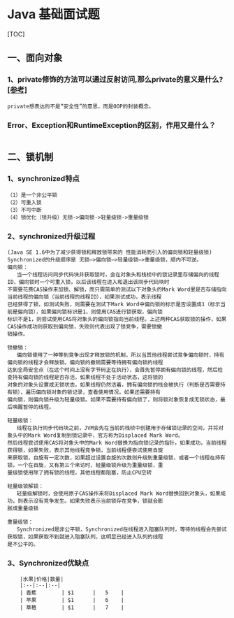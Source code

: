 # Java 基础面试题
[TOC]

## 一、面向对象

### 1、private修饰的方法可以通过反射访问,那么private的意义是什么? [[参考]](https://www.jianshu.com/p/a328cf491e06)
```
private想表达的不是“安全性”的意思，而是OOP的封装概念。
```
### Error、Exception和RuntimeException的区别，作用又是什么？

```
```
## 二、锁机制
### 1、synchronized特点
```
（1）是一个非公平锁
（2）可重入锁
（3）不可中断
（4）锁优化（锁升级）无锁->偏向锁->轻量级锁->重量级锁
```
### 2、synchronized升级过程
```
(Java SE 1.6中为了减少获得锁和释放锁带来的 性能消耗而引入的偏向锁和轻量级锁)
Synchronized的升级顺序是 无锁–>偏向锁–>轻量级锁–>重量级锁，顺内不可逆。
偏向锁：
   当一个线程访问同步代码块并获取锁时，会在对象头和栈桢中的锁记录里存储偏向的线程ID，偏向锁时一个可重入锁，以后该线程在进入和退出该同步代码块时
不需要花费CAS操作来加锁、解锁，而只需简单的测试以下对象头的Mark Word里是否存储指向当前线程的偏向锁（当前线程的线程ID），如果测试成功，表示线程
已经获得了锁，如测试失败，则需要在测试下Mark Word中偏向锁的标示是否设置成1（标示当前是偏向锁），如果偏向锁标识是1，则使用CAS进行锁获取，偏向锁
标识不是1，则尝试使用CAS将对象头的偏向锁指向当前线程。上述两种CAS获取锁的操作，如果CAS操作成功则获取到偏向锁，失败则代表出现了锁竞争，需要锁撤
销操作。

锁撤销：
   偏向锁使用了一种等到竞争出现才释放锁的机制，所以当其他线程尝试竞争偏向锁时，持有偏向锁的线程才会释放锁。偏向锁的撤销需要等待拥有偏向锁的线程
达到全局安全点（在这个时间上没有字节码正在执行），会首先暂停拥有偏向锁的线程，然后检查持有偏向锁的线程是否存活，如果线程不处于活动状态，这将锁的
对象的对象头设置成无锁状态，如果线程仍然活着，拥有偏向锁的栈会被执行（判断是否需要持有锁），遍历偏向锁对象的锁记录，查看使用情况。如果还需要持有
偏向锁，则偏向锁升级为轻量级锁。如果不需要持有偏向锁了，则将锁对象恢复成无锁状态，最后唤醒暂停的线程。

轻量级锁：
   线程在执行同步代码块之前，JVM会先在当前的栈桢中创建用于存储锁记录的空间，并将对象头中的Mark Word复制到锁记录中，官方称为Displaced Mark Word。
然后线程尝试使用CAS将对象头中的Mark Word替换为指向锁记录的指针。如果成功，当前线程获得锁，如果失败，表示其他线程竞争锁，当前线程便尝试使用自旋
来获取锁，自旋有一定次数，如果超过设置自旋的次数则升级到重量级锁，或者一个线程在持有锁，一个在自旋，又有第三个来访时，轻量级锁升级为重量级锁，重
量级锁使用除了拥有锁的线程，其他线程都阻塞，防止CPU空转

轻量级锁解锁：
   轻量级解锁时，会使用原子CAS操作来将Displaced Mark Word替换回到对象头，如果成功，则表示没有竞争发生。如果失败表示当前锁存在竞争，锁就会膨
胀成重量级锁

重量级锁：
   Synchronized是非公平锁，Synchronized在线程进入阻塞队列时，等待的线程会先尝试获取锁，如果获取不到就进入阻塞队列，这明显已经进入队列的线程
是不公平的。

```
### 3、Synchronized优缺点
```
    |水果|价格|数量|
    |:--|:--|:--|
    | 香蕉        | $1      |   5    |
    | 苹果        | $1      |   6    |
    | 草莓        | $1      |   7    |
    
```


